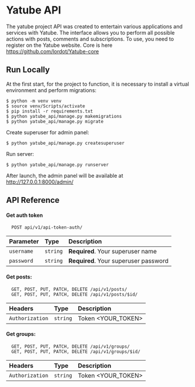 
# Yatube API

The yatube project API was created to entertain various applications and services with Yatube. The interface allows you to perform all possible actions with posts, comments and subscriptions. To use, you need to register on the Yatube website. Core is here https://github.com/lordot/Yatube-core
## Run Locally

At the first start, for the project to function, it is necessary to install a virtual environment and perform migrations:

    $ python -m venv venv
    $ source venv/Scripts/activate
    $ pip install -r requirements.txt
    $ python yatube_api/manage.py makemigrations
    $ python yatube_api/manage.py migrate

Create superuser for admin panel:

    $ python yatube_api/manage.py createsuperuser

Run server:

    $ python yatube_api/manage.py runserver
    

After launch, the admin panel will be available at http://127.0.0.1:8000/admin/

## API Reference

#### Get auth token

```http
  POST api/v1/api-token-auth/
```

| Parameter | Type     | Description                |
| :-------- | :------- | :------------------------- |
| `username` | `string` | **Required**. Your superuser name |
| `password` | `string` | **Required**. Your superuser password |

#### Get posts:

```http
  GET, POST, PUT, PATCH, DELETE /api/v1/posts/
  GET, POST, PUT, PATCH, DELETE /api/v1/posts/$id/
```

| Headers | Type     | Description                       |
| :-------- | :------- | :-------------------------------- |
| `Authorization`      | `string` | Token <YOUR_TOKEN> |

#### Get groups:

```http
  GET, POST, PUT, PATCH, DELETE /api/v1/groups/
  GET, POST, PUT, PATCH, DELETE /api/v1/groups/$id/
```

| Headers | Type     | Description                       |
| :-------- | :------- | :-------------------------------- |
| `Authorization`      | `string` | Token <YOUR_TOKEN> |

